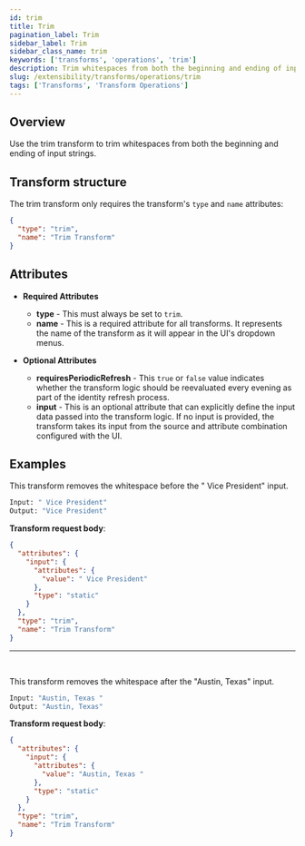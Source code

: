 ```yaml
---
id: trim
title: Trim
pagination_label: Trim
sidebar_label: Trim
sidebar_class_name: trim
keywords: ['transforms', 'operations', 'trim']
description: Trim whitespaces from both the beginning and ending of input strings.
slug: /extensibility/transforms/operations/trim
tags: ['Transforms', 'Transform Operations']
---
```


## Overview

Use the trim transform to trim whitespaces from both the beginning and ending of input strings.

## Transform structure

The trim transform only requires the transform's `type` and `name` attributes:

```json
{
  "type": "trim",
  "name": "Trim Transform"
}
```

## Attributes

- **Required Attributes**

  - **type** - This must always be set to `trim`.
  - **name** - This is a required attribute for all transforms. It represents the name of the transform as it will appear in the UI's dropdown menus.

- **Optional Attributes**
  - **requiresPeriodicRefresh** - This `true` or `false` value indicates whether the transform logic should be reevaluated every evening as part of the identity refresh process.
  - **input** - This is an optional attribute that can explicitly define the input data passed into the transform logic. If no input is provided, the transform takes its input from the source and attribute combination configured with the UI.

## Examples

This transform removes the whitespace before the " Vice President" input.

```bash
Input: " Vice President"
Output: "Vice President"
```

**Transform request body**:

```json
{
  "attributes": {
    "input": {
      "attributes": {
        "value": " Vice President"
      },
      "type": "static"
    }
  },
  "type": "trim",
  "name": "Trim Transform"
}
```

---

<p>&nbsp;</p>

This transform removes the whitespace after the "Austin, Texas" input.

```bash
Input: "Austin, Texas "
Output: "Austin, Texas"
```

**Transform request body**:

```json
{
  "attributes": {
    "input": {
      "attributes": {
        "value": "Austin, Texas "
      },
      "type": "static"
    }
  },
  "type": "trim",
  "name": "Trim Transform"
}
```
